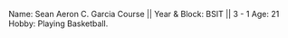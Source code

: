 Name: Sean Aeron C. Garcia
Course || Year & Block: BSIT || 3 - 1
Age: 21
Hobby: Playing Basketball.
